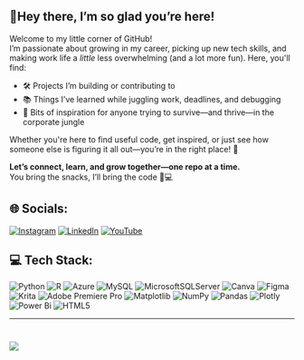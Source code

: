 ## 🌸Hey there, I’m so glad you’re here!

Welcome to my little corner of GitHub!  
I’m passionate about growing in my career, picking up new tech skills, and making work life a *little* less overwhelming (and a lot more fun). Here, you'll find:

- 🛠️ Projects I’m building or contributing to  
- 📚 Things I’ve learned while juggling work, deadlines, and debugging  
- 🌱 Bits of inspiration for anyone trying to survive—and thrive—in the corporate jungle  

Whether you're here to find useful code, get inspired, or just see how someone else is figuring it all out—you’re in the right place! 🫶

**Let’s connect, learn, and grow together—one repo at a time.**  
You bring the snacks, I’ll bring the code 🍪💻


## 🌐 Socials:
[![Instagram](https://img.shields.io/badge/Instagram-%23E4405F.svg?logo=Instagram&logoColor=white)](https://instagram.com/mansigoelofficial) [![LinkedIn](https://img.shields.io/badge/LinkedIn-%230077B5.svg?logo=linkedin&logoColor=white)](https://linkedin.com/in/mansigoelofficial) [![YouTube](https://img.shields.io/badge/YouTube-%23FF0000.svg?logo=YouTube&logoColor=white)](https://youtube.com/@mansi.goel.official) 

## 💻 Tech Stack:
![Python](https://img.shields.io/badge/python-3670A0?style=plastic&logo=python&logoColor=ffdd54) ![R](https://img.shields.io/badge/r-%23276DC3.svg?style=plastic&logo=r&logoColor=white) ![Azure](https://img.shields.io/badge/azure-%230072C6.svg?style=plastic&logo=microsoftazure&logoColor=white) ![MySQL](https://img.shields.io/badge/mysql-4479A1.svg?style=plastic&logo=mysql&logoColor=white) ![MicrosoftSQLServer](https://img.shields.io/badge/Microsoft%20SQL%20Server-CC2927?style=plastic&logo=microsoft%20sql%20server&logoColor=white) ![Canva](https://img.shields.io/badge/Canva-%2300C4CC.svg?style=plastic&logo=Canva&logoColor=white) ![Figma](https://img.shields.io/badge/figma-%23F24E1E.svg?style=plastic&logo=figma&logoColor=white) ![Krita](https://img.shields.io/badge/Krita-203759?style=plastic&logo=krita&logoColor=EEF37B) ![Adobe Premiere Pro](https://img.shields.io/badge/Adobe%20Premiere%20Pro-9999FF.svg?style=plastic&logo=Adobe%20Premiere%20Pro&logoColor=white) ![Matplotlib](https://img.shields.io/badge/Matplotlib-%23ffffff.svg?style=plastic&logo=Matplotlib&logoColor=black) ![NumPy](https://img.shields.io/badge/numpy-%23013243.svg?style=plastic&logo=numpy&logoColor=white) ![Pandas](https://img.shields.io/badge/pandas-%23150458.svg?style=plastic&logo=pandas&logoColor=white) ![Plotly](https://img.shields.io/badge/Plotly-%233F4F75.svg?style=plastic&logo=plotly&logoColor=white) ![Power Bi](https://img.shields.io/badge/power_bi-F2C811?style=plastic&logo=powerbi&logoColor=black) ![HTML5](https://img.shields.io/badge/html5-%23E34F26.svg?style=plastic&logo=html5&logoColor=white)

---
#
[![](https://visitcount.itsvg.in/api?id=the-mansi-goel&icon=0&color=5)](https://visitcount.itsvg.in)

<!-- Proudly created with GPRM ( https://gprm
